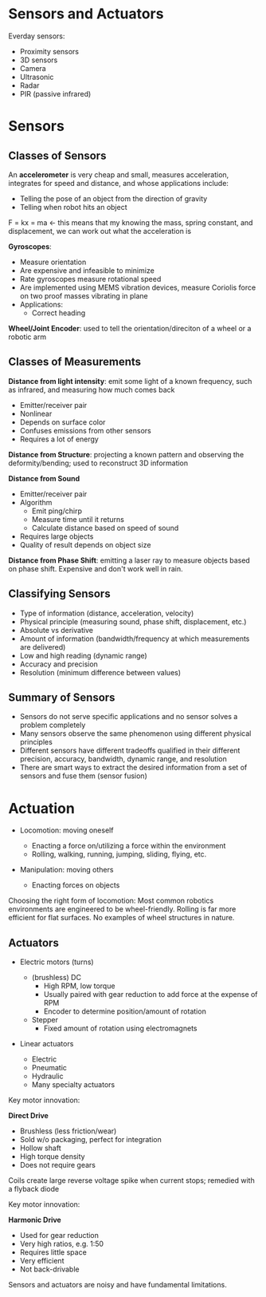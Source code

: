 # Sensors and Actuators

Everday sensors:

- Proximity sensors
- 3D sensors
- Camera
- Ultrasonic
- Radar
- PIR (passive infrared)

# Sensors

## Classes of Sensors

An **accelerometer** is very cheap and small, measures acceleration, integrates for speed and distance, and whose applications include: 

- Telling the pose of an object from the direction of gravity
- Telling when robot hits an object

F = kx = ma <- this means that my knowing the mass, spring constant, and displacement, we can work out what the acceleration is

**Gyroscopes**:

- Measure orientation
- Are expensive and infeasible to minimize
- Rate gyroscopes measure rotational speed
- Are implemented using MEMS vibration devices, measure Coriolis force on two proof masses vibrating in plane
- Applications:
    - Correct heading

**Wheel/Joint Encoder**: used to tell the orientation/direciton of a wheel or a robotic arm

## Classes of Measurements

**Distance from light intensity**: emit some light of a known frequency, such as infrared, and measuring how much comes back

- Emitter/receiver pair
- Nonlinear
- Depends on surface color
- Confuses emissions from other sensors
- Requires a lot of energy

**Distance from Structure**: projecting a known pattern and observing the deformity/bending; used to reconstruct 3D information

**Distance from Sound**

- Emitter/receiver pair
- Algorithm
    - Emit ping/chirp
    - Measure time until it returns
    - Calculate distance based on speed of sound
- Requires large objects
- Quality of result depends on object size

**Distance from Phase Shift**: emitting a laser ray to measure objects based on phase shift. Expensive and don't work well in rain.

## Classifying Sensors

- Type of information (distance, acceleration, velocity)
- Physical principle (measuring sound, phase shift, displacement, etc.)
- Absolute vs derivative
- Amount of information (bandwidth/frequency at which measurements are delivered)
- Low and high reading (dynamic range)
- Accuracy and precision
- Resolution (minimum difference between values)

## Summary of Sensors

- Sensors do not serve specific applications and no sensor solves a problem completely
- Many sensors observe the same phenomenon using different physical principles
- Different sensors have different tradeoffs qualified in their different precision, accuracy, bandwidth, dynamic range, and resolution
- There are smart ways to extract the desired information from a set of sensors and fuse them (sensor fusion)

# Actuation

- Locomotion: moving oneself
    - Enacting a force on/utilizing a force within the environment
    - Rolling, walking, running, jumping, sliding, flying, etc.

- Manipulation: moving others
    - Enacting forces on objects

Choosing the right form of locomotion: Most common robotics environments are engineered to be wheel-friendly. Rolling is far more efficient for flat surfaces. No examples of wheel structures in nature.

## Actuators

- Electric motors (turns)
    - (brushless) DC
        - High RPM, low torque
        - Usually paired with gear reduction to add force at the expense of RPM
        - Encoder to determine position/amount of rotation
    - Stepper
        - Fixed amount of rotation using electromagnets

- Linear actuators
    - Electric
    - Pneumatic
    - Hydraulic
    - Many specialty actuators

Key motor innovation:

**Direct Drive**

- Brushless (less friction/wear)
- Sold w/o packaging, perfect for integration
- Hollow shaft
- High torque density
- Does not require gears

Coils create large reverse voltage spike when current stops; remedied with a flyback diode

Key motor innovation: 

**Harmonic Drive**

- Used for gear reduction
- Very high ratios, e.g. 1:50
- Requires little space
- Very efficient
- Not back-drivable

Sensors and actuators are noisy and have fundamental limitations.